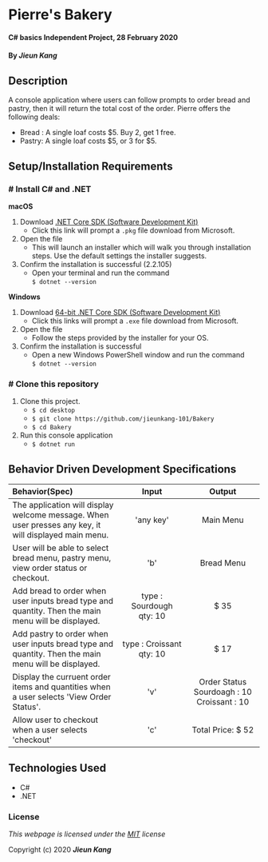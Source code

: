 # Pierre's Bakery

#### C# basics Independent Project, 28 February 2020
 
#### By **_Jieun Kang_**

## Description
A console application where users can follow prompts to order bread and pastry, then it will return the total cost of the order. Pierre offers the following deals:
* Bread : A single loaf costs $5. Buy 2, get 1 free. 
* Pastry: A single loaf costs $5, or 3 for $5.

## Setup/Installation Requirements

### # Install C# and .NET

**macOS**
1. Download [.NET Core SDK (Software Development Kit)](https://dotnet.microsoft.com/download/dotnet-core/thank-you/sdk-2.2.106-macos-x64-installer)
    * Click this link will prompt a `.pkg` file download from Microsoft.
2. Open the file     
    * This will launch an installer which will walk you through installation steps. Use the default settings the installer suggests.
3. Confirm the installation is successful (2.2.105)
    * Open your terminal and run the command <br/> `$ dotnet --version`    

**Windows**
1. Download [64-bit .NET Core SDK (Software Development Kit)](https://dotnet.microsoft.com/download/dotnet-core/thank-you/sdk-2.2.203-windows-x64-installer)
    * Click this links will prompt a `.exe` file download from Microsoft.
2. Open the file
    * Follow the steps provided by the installer for your OS.
3. Confirm the installation is successful
    * Open a new Windows PowerShell window and run the command <br/> `$ dotnet --version`  

### # Clone this repository
1. Clone this project.
    * `$ cd desktop`
    * `$ git clone https://github.com/jieunkang-101/Bakery`
    * `$ cd Bakery`
2. Run this console application
    * `$ dotnet run` 

## Behavior Driven Development Specifications
| Behavior(Spec) <img width=800/>    | Input <img width=400/>   | Output <img width=500/>  |
| :---------------- | :-----: | :-----: |
| The application will display welcome message. When user presses any key, it will displayed main menu. | 'any key' | Main Menu |
| User will be able to select bread menu, pastry menu, view order status or checkout. | 'b' | Bread Menu |
| Add bread to order when user inputs bread type and quantity. Then the main menu will be displayed.  |type : Sourdough <br/>qty: 10 | $ 35 |
| Add pastry to order when user inputs bread type and quantity. Then the main menu will be displayed.  |type : Croissant <br/>qty: 10 | $ 17 |
| Display the curruent order items and quantities when a user selects 'View Order Status'. | 'v' | Order Status <br/> Sourdoagh : 10 <br/> Croissant : 10 |
| Allow user to checkout when a user selects 'checkout' | 'c' | Total Price: $ 52 |

## Technologies Used

* C#
* .NET

### License

*This webpage is licensed under the [MIT](https://en.wikipedia.org/wiki/MIT_License) license*

Copyright (c) 2020 **_Jieun Kang_**
